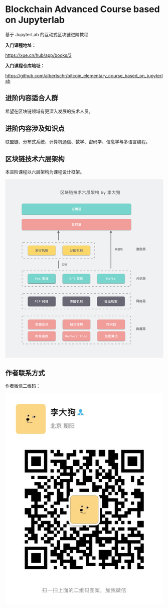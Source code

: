 # Blockchain Advanced Course based on Jupyterlab
基于 JupyterLab 的互动式区块链进阶教程

**入门课程地址：**

  https://xue.cn/hub/app/books/3
  
**入门课程仓库地址：**

  https://github.com/albertschr/bitcoin_elementary_course_based_on_jupyterlab

## 进阶内容适合人群

希望在区块链领域有更深入发展的技术人员。

## 进阶内容涉及知识点

联盟链、分布式系统、计算机通信、数学、密码学、信息学与多语言编程。

## 区块链技术六层架构

本进阶课程以六层架构为课程设计框架。

![区块链技术六层架构](pics/区块链技术六层架构.png)

## 作者联系方式

作者微信二维码：

![qr_code](pics/qr_code.jpg)
